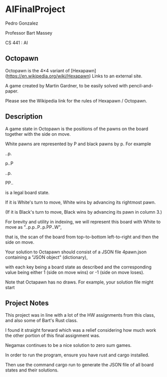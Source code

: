 # AIFinalProject
Pedro Gonzalez

Professor Bart Massey

CS 441 : AI

## Octopawn

Octopawn is the 4×4 variant of [Hexapawn] (https://en.wikipedia.org/wiki/Hexapawn) Links to an external site.

A game created by Martin Gardner, to be easily solved with pencil-and-paper.

Please see the Wikipedia link for the rules of Hexapawn / Octopawn.

## Description

A game state in Octopawn is the positions of the pawns on the board together with the side on move. 

White pawns are represented by P and black pawns by p. For example

..p.

p..P

..p.

PP..

is a legal board state. 

If it is White's turn to move, White wins by advancing its rightmost pawn. 

(If it is Black's turn to move, Black wins by advancing its pawn in column 3.) 

For brevity and utility in indexing, we will represent this board with White to move as "..p.p..P..p.PP..W", 

that is, the scan of the board from top-to-bottom left-to-right and then the side on move.

Your solution to Octapawn should consist of a JSON file 4pawn.json containing a "JSON object" (dictionary), 

with each key being a board state as described and the corresponding value being either 1 (side on move wins) or -1 (side on move loses). 

Note that Octapawn has no draws. For example, your solution file might start

## Project Notes
This project was in line with a lot of the HW assignments from this class, and also some of Bart's Rust class. 

I found it straight forward which was a relief considering how much work the other portion of this final assignment was. 

Negamax continues to be a nice solution to zero sum games.

In order to run the program, ensure you have rust and cargo installed.

Then use the command cargo run to generate the JSON file of all board states and their solutions.